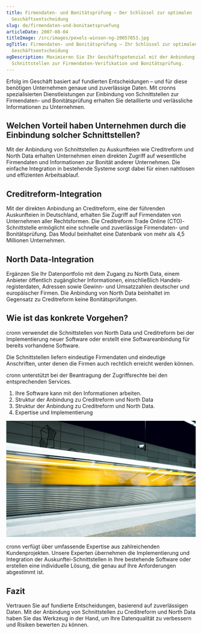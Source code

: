 ```yaml
---
title: Firmendaten- und Bonitätsprüfung – Der Schlüssel zur optimalen
  Geschäftsentscheidung
slug: de/firmendaten-und-bonitaetspruefung
articleDate: 2007-08-04
titleImage: /src/images/pexels-winson-ng-20057853.jpg
ogTitle: Firmendaten- und Bonitätsprüfung – Ihr Schlüssel zur optimalen
  Geschäftsentscheidung
ogDescription: Maximieren Sie Ihr Geschäftspotenzial mit der Anbindung zu
  Schnittstellen zur Firmendaten-Verifikation und Bonitätsprüfung.
---
```

Erfolg im Geschäft basiert auf fundierten Entscheidungen – und für diese benötigen Unternehmen genaue und zuverlässige Daten. Mit cronns spezialisierten Dienstleistungen zur Einbindung von Schnittstellen zur Firmendaten- und Bonitätsprüfung erhalten Sie detaillierte und verlässliche Informationen zu Unternehmen.

## Welchen Vorteil haben Unternehmen durch die Einbindung solcher Schnittstellen?

Mit der Anbindung von Schnittstellen zu Auskunfteien wie Creditreform und North Data erhalten Unternehmen einen direkten Zugriff auf wesentliche Firmen­daten und Informationen zur Bonität anderer Unternehmen. Die einfache Integration in bestehende Systeme sorgt dabei für einen nahtlosen und effizienten Arbeits­ablauf.

## Creditreform-Integration

Mit der direkten Anbindung an Creditreform, eine der führenden Auskunfteien in Deutschland, erhalten Sie Zugriff auf Firmen­daten von Unternehmen aller Rechtsformen. Die Creditreform Trade Online (CTO)-Schnittstelle ermöglicht eine schnelle und zuverlässige Firmendaten- und Bonitäts­prüfung. Das Modul beinhaltet eine Datenbank von mehr als 4,5 Millionen Unternehmen.

## North Data-Integration

Ergänzen Sie Ihr Daten­portfolio mit dem Zugang zu North Data, einem Anbieter öffentlich zugänglicher Informationen, einschließlich Handels­registerdaten, Adressen sowie Gewinn- und Umsatz­zahlen deutscher und europäischer Firmen. Die Anbindung von North Data beinhaltet im Gegensatz zu Creditreform keine Bonitäts­prüfungen.

## Wie ist das konkrete Vorgehen?

cronn verwendet die Schnitt­stellen von North Data und Creditreform bei der Implementierung neuer Software oder erstellt eine Software­anbindung für bereits vorhandene Software.

Die Schnittstellen liefern eindeutige Firmen­daten und eindeutige Anschriften, unter denen die Firmen auch rechtlich erreicht werden können.

cronn unterstützt bei der Beantragung der Zugriffsrechte bei den entsprechenden Services.

1. Ihre Software kann mit den Informationen arbeiten.
2. Struktur der Anbindung zu Creditreform und North Data
3. Struktur der Anbindung zu Creditreform und North Data.
4. Expertise und Implementierung

![Struktur der Anbindung zu Creditreform und North Data.](../../../images/pexels-marinca-liviu-20064362.jpg "Struktur der Anbindung zu Creditreform und North Data.")

cronn verfügt über umfassende Expertise aus zahlreichenden Kundenprojekten. Unsere Experten übernehmen die Implementierung und Integration der Auskunftei-Schnitt­stellen in Ihre bestehende Software oder erstellen eine individuelle Lösung, die genau auf Ihre Anforderungen abgestimmt ist.

## Fazit

Vertrauen Sie auf fundierte Entscheidungen, basierend auf zuverlässigen Daten. Mit der Anbindung von Schnitt­stellen zu Creditreform und North Data haben Sie das Werkzeug in der Hand, um Ihre Daten­qualität zu verbessern und Risiken bewerten zu können.
